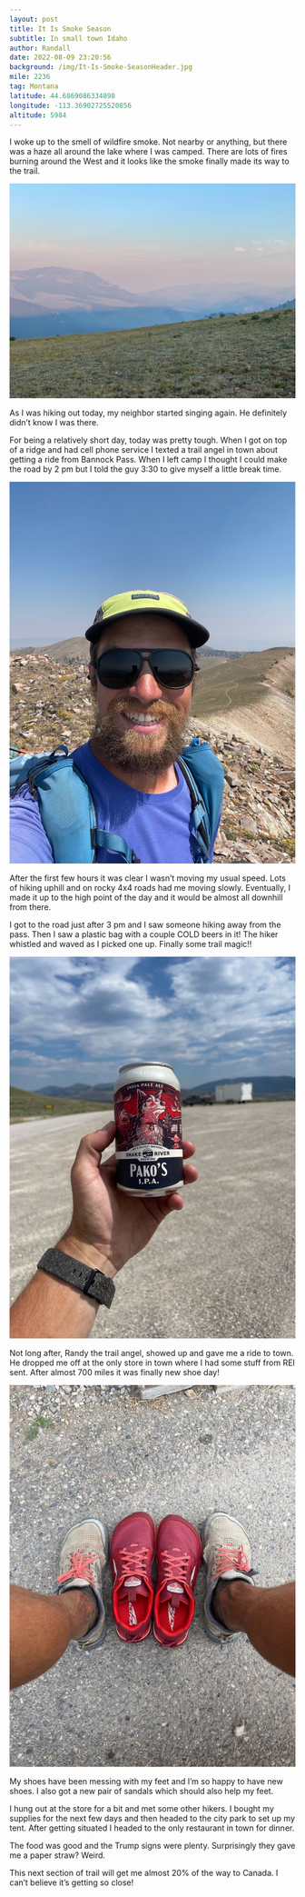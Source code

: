 ```yaml
---
layout: post
title: It Is Smoke Season
subtitle: In small town Idaho
author: Randall
date: 2022-08-09 23:20:56
background: /img/It-Is-Smoke-SeasonHeader.jpg
mile: 2236
tag: Montana
latitude: 44.6869086334898
longitude: -113.36902725520856
altitude: 5984
---
```

I woke up to the smell of wildfire smoke. Not nearby or anything, but there was a haze all around the lake where I was camped. There are lots of fires burning around the West and it looks like the smoke finally made its way to the trail.

<img src="/img/It Is Smoke Season0.jpg" class="img-fluid">

As I was hiking out today, my neighbor started singing again. He definitely didn’t know I was there.

For being a relatively short day, today was pretty tough. When I got on top of a ridge and had cell phone service I texted a trail angel in town about getting a ride from Bannock Pass. When I left camp I thought I could make the road by 2 pm but I told the guy 3:30 to give myself a little break time.

<img src="/img/It Is Smoke Season1.jpg" class="img-fluid">

After the first few hours it was clear I wasn’t moving my usual speed. Lots of hiking uphill and on rocky 4x4 roads had me moving slowly. Eventually, I made it up to the high point of the day and it would be almost all downhill from there.

I got to the road just after 3 pm and I saw someone hiking away from the pass. Then I saw a plastic bag with a couple COLD beers in it! The hiker whistled and waved as I picked one up. Finally some trail magic!!

<img src="/img/It Is Smoke Season2.jpg" class="img-fluid">

Not long after, Randy the trail angel, showed up and gave me a ride to town. He dropped me off at the only store in town where I had some stuff from REI sent. After almost 700 miles it was finally new shoe day!

<img src="/img/It Is Smoke Season3.jpg" class="img-fluid">

My shoes have been messing with my feet and I’m so happy to have new shoes. I also got a new pair of sandals which should also help my feet.

I hung out at the store for a bit and met some other hikers. I bought my supplies for the next few days and then headed to the city park to set up my tent. After getting situated I headed to the only restaurant in town for dinner.

The food was good and the Trump signs were plenty. Surprisingly they gave me a paper straw? Weird.

This next section of trail will get me almost 20% of the way to Canada. I can’t believe it’s getting so close!
